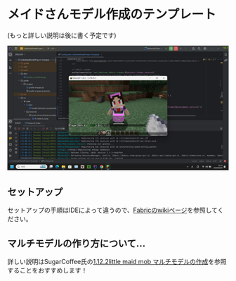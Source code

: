 # メイドさんモデル作成のテンプレート

(もっと詳しい説明は後に書く予定です)

![Preview Screenshot](https://raw.githubusercontent.com/Yukkuritaku/LittleMaidModelProject-Template/1.20/docs/preview_screenshot.png "LittleMaid Preview")

## セットアップ

セットアップの手順はIDEによって違うので、[Fabricのwikiページ](https://fabricmc.net/wiki/ja:tutorial:setup)を参照してください。

## マルチモデルの作り方について...

詳しい説明はSugarCoffee氏の[1.12.2little maid mob マルチモデルの作成](https://forum.civa.jp/viewtopic.php?f=31&t=386)を参照することをおすすめします！